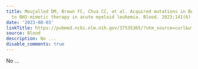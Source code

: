 ```yaml
---
title: Moujalled DM, Brown FC, Chua CC, et al. Acquired mutations in BAX confer resistance
  to BH3-mimetic therapy in acute myeloid leukemia. Blood. 2023;141(6):634-644
date: '2023-08-03'
linkTitle: https://pubmed.ncbi.nlm.nih.gov/37535365/?utm_source=curl&utm_medium=rss&utm_campaign=journals&utm_content=7603509&fc=None&ff=20230803180836&v=2.17.9.post6+86293ac
source: Blood
description: No ...
disable_comments: true
---
```

No ...